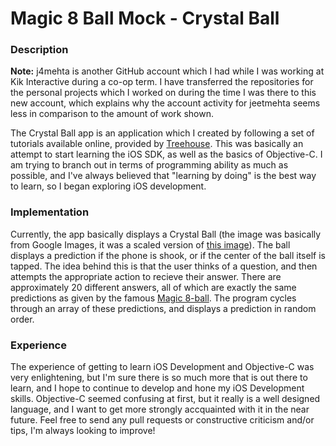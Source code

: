 Magic 8 Ball  Mock - Crystal Ball
================

<b><h3>Description</h3></b>
<b>Note:</b> j4mehta is another GitHub account which I had while I was working at Kik Interactive during a co-op term. I have transferred the repositories for the personal projects which I worked on during the time I was there to this new account, which explains why the account activity for jeetmehta seems less in comparison to the amount of work shown.<br>

The Crystal Ball app is an application which I created by following a set of tutorials available online, provided by <a href = "http://teamtreehouse.com/library/ios-development">Treehouse</a>. This was basically an attempt to start learning the iOS SDK, as well as the basics of Objective-C. I am trying to branch out in terms of programming ability as much as possible, and I've always believed that "learning by doing" is the best way to learn, so I began exploring iOS development.
<br>
<b><h3>Implementation</h3></b>
Currently, the app basically displays a Crystal Ball (the image was basically from Google Images, it was a scaled version of <a href = "http://www.google.ca/url?sa=i&rct=j&q=&esrc=s&source=images&cd=&cad=rja&docid=gbb_oz0DciIwNM&tbnid=ORYnFkFSqy71fM:&ved=0CAUQjRw&url=http%3A%2F%2Fwww.androidpit.com%2Fen%2Fandroid%2Fmarket%2Fapps%2Fapp%2Fcom.acmarket.crystalball%2FCrystal-Ball-finger-scan&ei=W5meUbPpHcLbrAG27oB4&bvm=bv.47008514,d.aWc&psig=AFQjCNFznzQdI6ZDa7W-71Jga9ezjDvKXw&ust=1369434829618317">this image</a>). The ball displays a prediction if the phone is shook, or if the center of the ball itself is tapped. The idea behind this is that the user thinks of a question, and then attempts the appropriate action to recieve their answer. There are approximately 20 different answers, all of which are exactly the same predictions as given by the famous <a href = "http://en.wikipedia.org/wiki/Magic_8-Ball">Magic 8-ball</a>. The program cycles through an array of these predictions, and displays a prediction in random order.
<br>
<b><h3>Experience</h3></b>
The experience of getting to learn iOS Development and Objective-C was very enlightening, but I'm sure there is so much more that is out there to learn, and I hope to continue to develop and hone my iOS Development skills. Objective-C seemed confusing at first, but it really is a well designed language, and I want to get more strongly accquainted with it in the near future. Feel free to send any pull requests or constructive criticism and/or tips, I'm always looking to improve!
